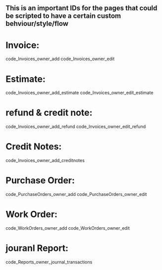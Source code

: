 
## **This is an important IDs for the pages that could be scripted to have a certain custom behviour/style/flow**

# Invoice: 
code_Invoices_owner_add
code_Invoices_owner_edit

# Estimate:
code_Invoices_owner_add_estimate
code_Invoices_owner_edit_estimate

# refund & credit note:
code_Invoices_owner_add_refund
code_Invoices_owner_edit_refund

# Credit Notes:
code_Invoices_owner_add_creditnotes

# Purchase Order:
code_PurchaseOrders_owner_add
code_PurchaseOrders_owner_edit

# Work Order:
code_WorkOrders_owner_add
code_WorkOrders_owner_edit


# jouranl Report:
code_Reports_owner_journal_transactions
